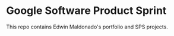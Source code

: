 # Google Software Product Sprint

This repo contains Edwin Maldonado's portfolio and SPS projects.

